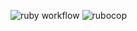 ![ruby workflow](https://github.com/Kallin/xwing/actions/workflows/ruby.yml/badge.svg)
![rubocop](https://github.com/Kallin/xwing/actions/workflows/rubocop.yml/badge.svg)
